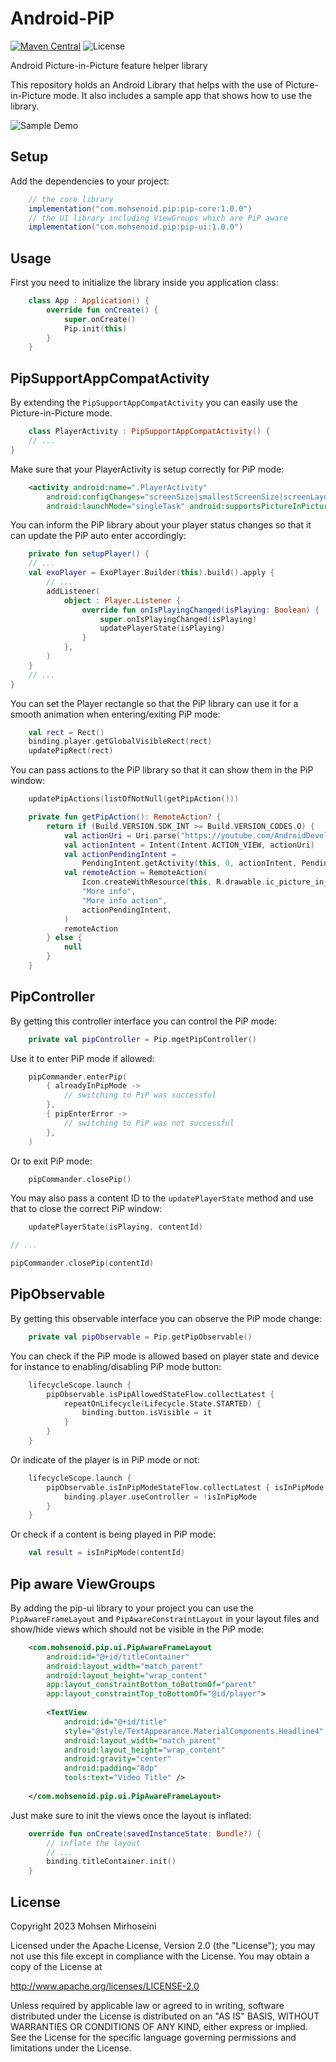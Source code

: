 # Android-PiP
[![Maven Central](https://img.shields.io/maven-central/v/com.mohsenoid.pip/pip-core.svg?label=Maven%20Central)](https://search.maven.org/search?q=g:%22com.mohsenoid.pip%22%20AND%20a:%22pip-core%22)
![License](https://img.shields.io/badge/License-Apache%202.0-blue.svg)

Android Picture-in-Picture feature helper library

This repository holds an Android Library that helps with the use of Picture-in-Picture mode.
It also includes a sample app that shows how to use the library.

![Sample Demo](/sample-demo.gif)

## Setup

Add the dependencies to your project:

```groovy
    // the core library
    implementation("com.mohsenoid.pip:pip-core:1.0.0")
    // the UI library including ViewGroups which are PiP aware
    implementation("com.mohsenoid.pip:pip-ui:1.0.0")
```

## Usage

First you need to initialize the library inside you application class:

```kotlin
    class App : Application() {
        override fun onCreate() {
            super.onCreate()
            Pip.init(this)
        }
    }
```

## PipSupportAppCompatActivity

By extending the `PipSupportAppCompatActivity` you can easily use the Picture-in-Picture mode.

```kotlin
    class PlayerActivity : PipSupportAppCompatActivity() {
    // ...
}
```

Make sure that your PlayerActivity is setup correctly for PiP mode:

```xml
    <activity android:name=".PlayerActivity"
        android:configChanges="screenSize|smallestScreenSize|screenLayout|orientation"
        android:launchMode="singleTask" android:supportsPictureInPicture="true" />
```

You can inform the PiP library about your player status changes so that it can update the PiP auto
enter accordingly:

```kotlin
    private fun setupPlayer() {
    // ...
    val exoPlayer = ExoPlayer.Builder(this).build().apply {
        // ...
        addListener(
            object : Player.Listener {
                override fun onIsPlayingChanged(isPlaying: Boolean) {
                    super.onIsPlayingChanged(isPlaying)
                    updatePlayerState(isPlaying)
                }
            },
        )
    }
    // ...
}
```

You can set the Player rectangle so that the PiP library can use it for a smooth animation when
entering/exiting PiP mode:

```kotlin
    val rect = Rect()
    binding.player.getGlobalVisibleRect(rect)
    updatePipRect(rect)
```

You can pass actions to the PiP library so that it can show them in the PiP window:

```kotlin
    updatePipActions(listOfNotNull(getPipAction()))
```

```kotlin
    private fun getPipAction(): RemoteAction? {
        return if (Build.VERSION.SDK_INT >= Build.VERSION_CODES.O) {
            val actionUri = Uri.parse("https://youtube.com/AndroidDeveloperTips")
            val actionIntent = Intent(Intent.ACTION_VIEW, actionUri)
            val actionPendingIntent =
                PendingIntent.getActivity(this, 0, actionIntent, PendingIntent.FLAG_IMMUTABLE)
            val remoteAction = RemoteAction(
                Icon.createWithResource(this, R.drawable.ic_picture_in_picture_action),
                "More info",
                "More info action",
                actionPendingIntent,
            )
            remoteAction
        } else {
            null
        }
    }
```

## PipController

By getting this controller interface you can control the PiP mode:

```kotlin
    private val pipController = Pip.mgetPipController()
```

Use it to enter PiP mode if allowed:

```kotlin
    pipCommander.enterPip(
        { alreadyInPipMode ->
            // switching to PiP was successful
        },
        { pipEnterError ->
            // switching to PiP was not successful
        },
    )
```

Or to exit PiP mode:

```kotlin
    pipCommander.closePip()
```

You may also pass a content ID to the `updatePlayerState` method and use that to close the correct
PiP window:

```kotlin
    updatePlayerState(isPlaying, contentId)

// ...

pipCommander.closePip(contentId)
```

## PipObservable

By getting this observable interface you can observe the PiP mode change:
```kotlin
    private val pipObservable = Pip.getPipObservable()
```

You can check if the PiP mode is allowed based on player state and device for instance to enabling/disabling PiP mode button:
```kotlin
    lifecycleScope.launch {
        pipObservable.isPipAllowedStateFlow.collectLatest {
            repeatOnLifecycle(Lifecycle.State.STARTED) {
                binding.button.isVisible = it
            }
        }
    }
```

Or indicate of the player is in PiP mode or not:
```kotlin
    lifecycleScope.launch {
        pipObservable.isInPipModeStateFlow.collectLatest { isInPipMode ->
            binding.player.useController = !isInPipMode
        }
    }
```

Or check if a content is being played in PiP mode:
```kotlin
    val result = isInPipMode(contentId)
```

## Pip aware ViewGroups

By adding the pip-ui library to your project you can use the `PipAwareFrameLayout` and `PipAwareConstraintLayout` in your layout files and show/hide views which should not be visible in the PiP mode:

```xml
    <com.mohsenoid.pip.ui.PipAwareFrameLayout
        android:id="@+id/titleContainer"
        android:layout_width="match_parent"
        android:layout_height="wrap_content"
        app:layout_constraintBottom_toBottomOf="parent"
        app:layout_constraintTop_toBottomOf="@id/player">
    
        <TextView
            android:id="@+id/title"
            style="@style/TextAppearance.MaterialComponents.Headline4"
            android:layout_width="match_parent"
            android:layout_height="wrap_content"
            android:gravity="center"
            android:padding="8dp"
            tools:text="Video Title" />
    
    </com.mohsenoid.pip.ui.PipAwareFrameLayout>
```

Just make sure to init the views once the layout is inflated:

```kotlin
    override fun onCreate(savedInstanceState: Bundle?) {
        // inflate the layout
        // ...
        binding.titleContainer.init()
    }
```

## License

Copyright 2023 Mohsen Mirhoseini

Licensed under the Apache License, Version 2.0 (the "License");
you may not use this file except in compliance with the License.
You may obtain a copy of the License at

http://www.apache.org/licenses/LICENSE-2.0

Unless required by applicable law or agreed to in writing, software
distributed under the License is distributed on an "AS IS" BASIS,
WITHOUT WARRANTIES OR CONDITIONS OF ANY KIND, either express or implied.
See the License for the specific language governing permissions and
limitations under the License.
